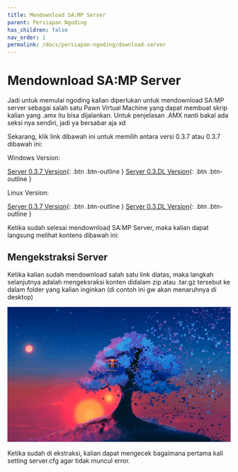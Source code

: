 ```yaml
---
title: Mendownload SA:MP Server
parent: Persiapan Ngoding
has_children: false
nav_order: 1
permalink: /docs/persiapan-ngoding/download-server
---
```


# Mendownload SA:MP Server

Jadi untuk memulai ngoding kalian diperlukan untuk mendownload SA:MP server sebagai salah satu Pawn Virtual Machine yang dapat membuat skrip kalian yang .amx itu bisa dijalankan.
Untuk penjelasan .AMX nanti bakal ada seksi nya sendiri, jadi ya bersabar aja xd

Sekarang, klik link dibawah ini untuk memilih antara versi 0.3.7 atau 0.3.7 dibawah ini:

Windows Version:

[Server 0.3.7 Version](https://sa-mp.co.id/files/samp037_svr_R2-2-1_win32.zip){: .btn .btn-outline }
[Server 0.3.DL Version](https://sa-mp.co.id/files/samp03DL_svr_R1_win32.zip){: .btn .btn-outline }

Linux Version:

[Server 0.3.7 Version](https://sa-mp.co.id/files/samp037svr_R2-2-1.tar.gz){: .btn .btn-outline }
[Server 0.3.DL Version](https://sa-mp.co.id/files/samp03DLsvr_R1.tar.gz){: .btn .btn-outline }

Ketika sudah selesai mendownload SA:MP Server, maka kalian dapat langsung melihat kontens dibawah ini:

## Mengekstraksi Server

Ketika kalian sudah mendownload salah satu link diatas, maka langkah selanjutnya adalah mengeksraksi konten didalam zip atau .tar.gz tersebut ke dalam folder yang kalian inginkan
(di contoh ini gw akan menaruhnya di desktop)

![](../../assets/img/extraction.gif)

Ketika sudah di ekstraksi, kalian dapat mengecek bagaimana pertama kali setting server.cfg agar tidak muncul error.

